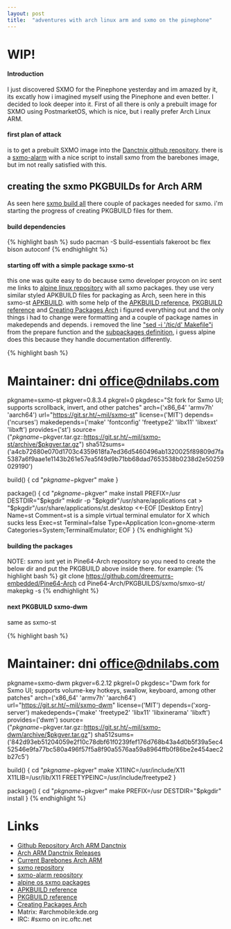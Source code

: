 ```yaml
---
layout: post
title:  "adventures with arch linux arm and sxmo on the pinephone"
---
```

# WIP!

#### Introduction
I just discovered SXMO for the Pinephone yesterday and im amazed by it, its excatly how i imagined myself using the Pinephone and even better. I decided to look deeper into it. First of all there is only a prebuilt image for SXMO using PostmarketOS, which is nice, but i really prefer Arch Linux ARM.

#### first plan of attack
is to get a prebuilt SXMO image into the [Danctnix github repository](https://github.com/dreemurrs-embedded/Pine64-Arch). there is a [sxmo-alarm](https://github.com/justinesmithies/sxmo-alarm) with a nice script to install sxmo from the barebones image, but im not really satisfied with this.

## creating the sxmo PKGBUILDs for Arch ARM
As seen here [sxmo build all](https://git.sr.ht/~mil/sxmo-build/tree/master/item/sxmo_build_all.sh) there couple of packages needed for sxmo. i'm starting the progress of creating PKGBUILD files for them.

#### build dependencies
{% highlight bash %}
sudo pacman -S build-essentials fakeroot bc flex bison autoconf
{% endhighlight %}

#### starting off with a simple package sxmo-st
this one was quite easy to do because sxmo developer proycon on irc sent me links to [alpine linux repository](https://pkgs.alpinelinux.org/packages?name=sxmo*&branch=edge) with all sxmo packages. they use very similar styled APKBUILD files for packaging as Arch, seen here in this sxmo-st [APKBUILD](https://gitlab.alpinelinux.org/alpine/aports/-/blob/master/community/sxmo-st/APKBUILD). with some help of the [APKBUILD reference](https://wiki.alpinelinux.org/wiki/APKBUILD_Reference), [PKGBUILD reference](https://wiki.archlinux.org/title/PKGBUILD) and [Creating Packages Arch](https://wiki.archlinux.org/title/Creating_packages) i figured everything out and the only things i had to change were formatting and a couple of package names in makedepends and depends. i removed the line ["sed -i '/tic/d' Makefile"i](https://gitlab.alpinelinux.org/alpine/aports/-/blob/master/community/sxmo-st/APKBUILD#L18) from the prepare function and the [subpackages definition](https://gitlab.alpinelinux.org/alpine/aports/-/blob/master/community/sxmo-st/APKBUILD#L11), i guess alpine does this because they handle documentation differently.

{% highlight bash %}
# Maintainer: dni <office@dnilabs.com>
pkgname=sxmo-st
pkgver=0.8.3.4
pkgrel=0
pkgdesc="St fork for Sxmo UI; supports scrollback, invert, and other patches"
arch=('x86_64' 'armv7h' 'aarch64')
url="https://git.sr.ht/~mil/sxmo-st"
license=('MIT')
depends=('ncurses')
makedepends=('make' 'fontconfig' 'freetype2' 'libx11' 'libxext' 'libxft')
provides=('st')
source=("$pkgname-$pkgver.tar.gz::https://git.sr.ht/~mil/sxmo-st/archive/$pkgver.tar.gz")
sha512sums=('a4cb72680e070d1703c4359618fa7ed36d5460496ab1320025f89809d7fa5387a6f9aae1e1143b261e57ea5f49d9b71bb68dad7653538b0238d2e50259029190')

build() {
  cd "$pkgname-$pkgver"
	make
}

package() {
  cd "$pkgname-$pkgver"
	make install PREFIX=/usr DESTDIR="$pkgdir"
	mkdir -p "$pkgdir"/usr/share/applications
	cat > "$pkgdir"/usr/share/applications/st.desktop <<-EOF
		[Desktop Entry]
		Name=st
		Comment=st is a simple virtual terminal emulator for X which sucks less
		Exec=st
		Terminal=false
		Type=Application
		Icon=gnome-xterm
		Categories=System;TerminalEmulator;
	EOF
}
{% endhighlight %}

#### building the packages
NOTE: sxmo isnt yet in Pine64-Arch repository so you need to create the below dir and put the PKGBUILD above inside there. for example:
{% highlight bash %}
git clone https://github.com/dreemurrs-embedded/Pine64-Arch
cd Pine64-Arch/PKGBUILDS/sxmo/smxo-st/
makepkg -s
{% endhighlight %}

#### next PKGBUILD sxmo-dwm
same as sxmo-st

{% highlight bash %}
# Maintainer: dni <office@dnilabs.com>
pkgname=sxmo-dwm
pkgver=6.2.12
pkgrel=0
pkgdesc="Dwm fork for Sxmo UI; supports volume-key hotkeys, swallow, keyboard, among other patches"
arch=('x86_64' 'armv7h' 'aarch64')
url="https://git.sr.ht/~mil/sxmo-dwm"
license=('MIT')
depends=('xorg-server')
makedepends=('make' 'freetype2' 'libx11' 'libxinerama' 'libxft')
provides=('dwm')
source=("$pkgname-$pkgver.tar.gz::https://git.sr.ht/~mil/sxmo-dwm/archive/$pkgver.tar.gz")
sha512sums=('842d93eb51204059e2f10c78dbf61f0239fef176d768b43a4d0b5f39a5ec452546e9fa77bc580a496f57f5a8f90a5576aa59a8964ffb0f86be2e454aec2b27c5')

build() {
  cd "$pkgname-$pkgver"
	make X11INC=/usr/include/X11 X11LIB=/usr/lib/X11 FREETYPEINC=/usr/include/freetype2
}

package() {
  cd "$pkgname-$pkgver"
	make PREFIX=/usr DESTDIR="$pkgdir" install
}
{% endhighlight %}



# Links

* [Github Repository Arch ARM Danctnix](https://github.com/dreemurrs-embedded/Pine64-Arch)
* [Arch ARM Danctnix Releases](https://github.com/dreemurrs-embedded/Pine64-Arch/releases)
* [Current Barebones Arch ARM](https://github.com/dreemurrs-embedded/Pine64-Arch/releases/download/20210613/archlinux-pinephone-barebone-20210613.img.xz)
* [sxmo repository](https://git.sr.ht/~mil/sxmo-build/tree/master/item/sxmo_build_all.sh)
* [sxmo-alarm repository](https://github.com/justinesmithies/sxmo-alarm)
* [alpine os sxmo packages](https://pkgs.alpinelinux.org/packages?name=sxmo*&branch=edge)
* [APKBUILD reference](https://wiki.alpinelinux.org/wiki/APKBUILD_Reference)
* [PKGBUILD reference](https://wiki.archlinux.org/title/PKGBUILD)
* [Creating Packages Arch](https://wiki.archlinux.org/title/Creating_packages)
* Matrix: #archmobile:kde.org
* IRC: #sxmo on irc.oftc.net
